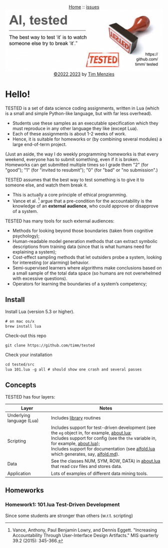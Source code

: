<p>
&nbsp;
<p align=center>
<a name=top></a>
<a href="/README.md#top">Home</a>
:: <a href="http:github.com/timm/tested/issues">issues</a><br>
<img  align=center width=600 src="/docs/img/banner.png"><br clear=all>
<a href="/LICENSE.md">&copy;2022,2023</a> by <a href="http://menzies.us">Tim Menzies</a>
</p>

# Hello!

TESTED is a set of data science coding assignments, written in Lua (which is a
small and simple Python-like language, but with far less overhead).
- Students use these samples as an executable specification which
they must reproduce in any other language they like (except Lua).
- Each of these assignments is about 1-2 weeks of work. 
- Hence, it is
suitable for homeworks or (by combining several modules) a large
end-of-term project.  

(Just an aside, the way I do weekly programming homeworks is that every weekend, everyone
has to submit something, even if it is broken. Homeworks can get submitted multiple times
so I grade them "2" (for "good"); "1" (for "invited to resubmit"); "0" (for "bad" or "no submission".)

TESTED assumes that the best way to test something is to give it
to someone else, and watch them break it.  
- This is actually a core
principle of ethical programming.  
- Vance et al. [^Vance2015] argue that a
pre-condition for the accountability is the knowledge of an 
**external audience**, who could approve or disapprove of a system. 

TESTED has many tools for such external audiences:

- Methods for looking beyond those boundaries (taken from cognitive
psychology); 
- Human-readable model generation methods that can
extract symbolic descriptions from training data (since that is
what humans need for explaining a system); 
- Cost-effect sampling
methods that let outsiders probe a system, looking for interesting
(or alarming) behavior.  
- Semi-supervised learners where algorithms
make conclusions based on a small sample of the total data space
(so humans are not overwhelmed with excessive questions).
- Operators for learning the boundaries of a system’s competency;

[^Vance2015]: Vance, Anthony, Paul Benjamin Lowry, and Dennis Eggett. 
  "Increasing Accountability Through User-Interface Design Artifacts." 
  MIS quarterly 39.2 (2015): 345-366.


[^Baltes22]: Baltes, S., Ralph, P. [Sampling in software engineering research: a critical review and guidelines](https://arxiv.org/pdf/2002.07764.pdf);  Empir Software Eng 27, 94 (2022);  https://doi.org/10.1007/s10664-021-10072-8.
	
[^Niu07]: Nan Niu, Steve M. Easterbrook: [So, You Think You Know Others' Goals? A Repertory Grid Study](https://www.cse.msstate.edu/~niu/papers/SW07.pdf); IEEE Softw. 24(2): 53-61 (2007) https://ieeexplore.ieee.org/document/4118651.
	


## Install

Install Lua (version 5.3 or higher).

    # on mac os/x
    brew install lua

Check-out this repo

    git clone https://github.com/timm/tested

Check your installation

    cd tested/src
    lua 101.lua -g all # should show one crash and several passes

## Concepts

TESTED has four layers:

|Layer|Notes|
|----|------|
|Underlying language (Lua) | Includes [library](/docs/lib.lua) routines
|Scripting  | Includes support for test-driven development (see the `eg` object in, for example, [about.lua](/src/about.lua);<br> Includes support for config (see the `the` variable in, for example, [about.lua](/src/about.lua));<br> Includes support for documentation (see [alfold.lua](/src/alfold.lua) which generates, say, [alfold.md](/docs/alfold.md)).|
|Data |  See the classes NUM, SYM, ROW, DATA) in [about.lua](/docs/about.md) that read csv files and stores data. |
| Application | Lots of examples of different data mining tools. |

## Homeworks

### Homework1: 101.lua Test-Driven Development

Since some students are stronger than others (w.r.t. scripting)
